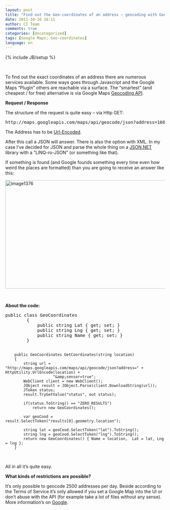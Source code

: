 ```yaml
---
layout: post
title: "Find out the Geo-coordinates of an address – geocoding with Google Maps"
date: 2011-10-16 16:11
author: CI Team
comments: true
categories: [Uncategorized]
tags: [Google Maps; Geo-coordinates]
language: en
---
```

{% include JB/setup %}
<p>&nbsp;</p> <p></p> <p>To find out the exact coordinates of an address there are numerous services available. Some ways goes through Javascript and the Google Maps “Plugin” others are reachable via a surface. The “smartest” (and cheapest / for free) alternative is via Google Maps <a href="http://code.google.com/apis/maps/documentation/geocoding/">Geocoding API</a>.</p> <p><strong>Request / Response </strong></p> <p>The structure of the request is quite easy – via Http GET:</p> <div id="scid:812469c5-0cb0-4c63-8c15-c81123a09de7:b3d17ecc-b4d6-49d4-8b4c-f20fa85a3598" class="wlWriterEditableSmartContent" style="margin: 0px; display: inline; float: none; padding: 0px;"><pre class="c#">http://maps.googleapis.com/maps/api/geocode/json?address=1600+Amphitheatre+Parkway,+Mountain+View,+CA&amp;sensor=true
</pre>
</div>
 <p>The Address has to be <a href="http://msdn.microsoft.com/en-us/library/zttxte6w.aspx">Url-Encoded</a>.</p> <p>After this call a JSON will answer. There is also the option with XML. In my case I’ve decided for JSON and parse the whole thing on a <a href="http://james.newtonking.com/pages/json-net.aspx">JSON.NET</a> library with a “LINQ-ro-JSON” (or something like that).</p> <p>If something is found (and Google founds something every time even how weird the places are formatted) than you are going to receive an answer like this:</p> <p><a href="{{BASE_PATH}}/assets/wp-images-en/image1376.png"><img style="background-image: none; padding-left: 0px; padding-right: 0px; display: inline; padding-top: 0px; border: 0px;" title="image1376" src="{{BASE_PATH}}/assets/wp-images-en/image1376_thumb.png" border="0" alt="image1376" width="535" height="343" /></a></p> <p>&nbsp;</p> <p><strong>About the code:</strong></p> <p></p> <div id="scid:812469c5-0cb0-4c63-8c15-c81123a09de7:1dd4f5fb-f832-458f-92b9-5a0d84ad0383" class="wlWriterEditableSmartContent" style="margin: 0px; display: inline; float: none; padding: 0px;"><pre class="c#">public class GeoCoordinates
    	{
        	public string Lat { get; set; }
        	public string Lng { get; set; }
        	public string Name { get; set; }
		}

		public GeoCoordinates GetCoordinates(string location)
        {
            string url = "http://maps.googleapis.com/maps/api/geocode/json?address=" + HttpUtility.UrlEncode(location) +
                         "&amp;sensor=true";
            WebClient client = new WebClient();
            JObject result = JObject.Parse(client.DownloadString(url));
            JToken status;
            result.TryGetValue("status", out status);

            if(status.ToString() == "ZERO_RESULTS")
                return new GeoCoordinates();

            var geoCood = result.SelectToken("results[0].geometry.location");

            string lat = geoCood.SelectToken("lat").ToString();
            string lng = geoCood.SelectToken("lng").ToString();
            return new GeoCoordinates() { Name = location,  Lat = lat, Lng = lng };
        }
</pre>
</div>
 <p>All in all it’s quite easy.</p> <p><strong>What kinds of restrictions are possible?</strong></p> <p></p> <p>It’s only possible to geocode 2500 addresses per day. Beside according to the Terms of Service it’s only allowed if you set a Google Map into the UI or don’t abuse with the API (for example take a lot of files without any sense). More information’s on <a href="http://code.google.com/apis/maps/documentation/geocoding/#Limits">Google</a>.</p>
